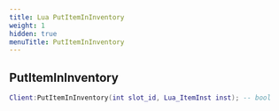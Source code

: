 ```yaml
---
title: Lua PutItemInInventory
weight: 1
hidden: true
menuTitle: PutItemInInventory
---
```

## PutItemInInventory
```lua
Client:PutItemInInventory(int slot_id, Lua_ItemInst inst); -- bool
```